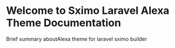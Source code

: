 # Welcome to Sximo Laravel Alexa Theme Documentation

Brief summary aboutAlexa theme for laravel sximo builder


